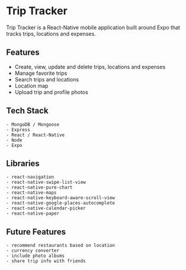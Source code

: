 # Trip Tracker
Trip Tracker is a React-Native mobile application built around Expo that tracks trips, locations and expenses.

## Features
- Create, view, update and delete trips, locations and expenses
- Manage favorite trips
- Search trips and locations
- Location map
- Upload trip and profile photos

## Tech Stack
```
- MongoDB / Mongoose  
- Express  
- React / React-Native  
- Node  
- Expo  
```

## Libraries
```
- react-navigation  
- react-native-swipe-list-view  
- react-native-pure-chart  
- react-native-maps  
- react-native-keyboard-aware-scroll-view  
- react-native-google-places-autocomplete  
- react-native-calendar-picker  
- react-native-paper  
```

## Future Features
```
- recommend restaurants based on location  
- currency converter  
- include photo albums  
- share trip info with friends  
```
